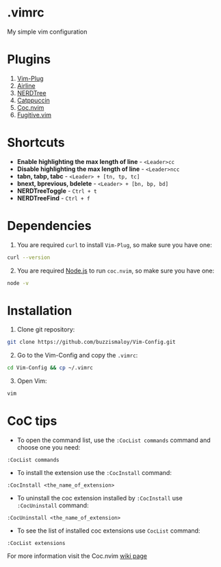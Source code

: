 # .vimrc

My simple vim configuration

# Plugins

1. [Vim-Plug](https://github.com/junegunn/vim-plug)
2. [Airline](https://github.com/vim-airline/vim-airline)
3. [NERDTree](https://github.com/preservim/nerdtree)
4. [Catppuccin](https://github.com/catppuccin/vim)
5. [Coc.nvim](https://github.com/neoclide/coc.nvim)
6. [Fugitive.vim](https://github.com/tpope/vim-fugitive)

# Shortcuts

* **Enable highlighting the max length of line** - `<Leader>cc`
* **Disable highlighting the max length of line** - `<Leader>ncc`
* **tabn, tabp, tabc** - `<Leader> + [tn, tp, tc]`
* **bnext, bprevious, bdelete** - `<Leader> + [bn, bp, bd]`
* **NERDTreeToggle** - `Ctrl + t`
* **NERDTreeFind** - `Ctrl + f`

# Dependencies

1. You are required `curl` to install `Vim-Plug`, so make sure you have one:
```bash
curl --version
```
2. You are required [Node.js](https://nodejs.org/en/download/package-manager/all) to run `coc.nvim`,
   so make sure you have one:
```bash
node -v
```

# Installation

1. Clone git repository:
```bash
git clone https://github.com/buzzismaloy/Vim-Config.git
```
2. Go to the Vim-Config and copy the `.vimrc`:
```bash
cd Vim-Config && cp ~/.vimrc
```
3. Open Vim:
```bash
vim
```

# CoC tips

* To open the command list, use the `:CocList commands` command and choose one you need:
```
:CocList commands
```
* To install the extension use the `:CocInstall` command:
```
:CocInstall <the_name_of_extension>
```
* To uninstall the coc extension installed by `:CocInstall` use `:CocUninstall` command:
```
:CocUninstall <the_name_of_extension>
```
* To see the list of installed coc extensions use `CocList` command:
```
:CocList extensions
```

For more information visit the Coc.nvim [wiki page](https://github.com/neoclide/coc.nvim/wiki)

